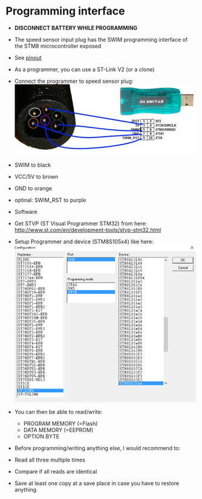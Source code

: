 # Programming interface
* **DISCONNECT BATTERY WHILE PROGRAMMING**
* The speed sensor input plug has the SWIM programming interface of the STM8 microcontroller exposed
* See [pinout](pinout.md)
* As a programmer, you can use a ST-Link V2 (or a clone)

* Connect the programmer to speed sensor plug:
![ST-Link Connection](/images/stlink-connection.jpg)
 * SWIM to black
 * VCC/5V to brown
 * GND to orange
 * optinal: SWIM_RST to purple

* Software
 * Get STVP (ST Visual Programmer STM32) from here:   
 http://www.st.com/en/development-tools/stvp-stm32.html
 * Setup Programmer and device (STM8S105x4) like here:
 ![STVP device selection](/images/stvp_device.PNG)
 * You can then be able to read/write:
   * PROGRAM MEMORY (=Flash)
   * DATA MEMORY (=EEPROM)
   * OPTION BYTE
 * Before programming/writing anything else, I would recommend to:
  * Read all three multiple times
  * Compare if all reads are identical
  * Save at least one copy at a save place in case you have to restore anything
